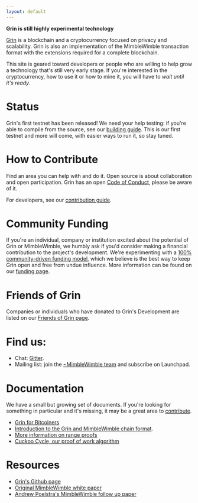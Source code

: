 ```yaml
---
layout: default
---
```


**Grin is still highly experimental technology**

[Grin](https://github.com/ignopeverell/grin) is a blockchain and a
cryptocurrency focused on privacy and scalability. Grin is also an
implementation of the MimbleWimble transaction format with the extensions
required for a complete blockchain.

This site is geared toward developers or people who are willing to help grow a
technology that's still very early stage. If you're interested in the
cryptocurrency, how to use it or how to mine it, you will have to _wait until
it's ready_.

# Status

Grin's first testnet has been released! We need your help testing: if you're
able to compile from the source, see our [building guide](https://github.com/mimblewimble/grin/blob/master/doc/build.md).
This is our first testnet and more will come, with easier ways to run it, so
stay tuned.

# [](#help) How to Contribute

Find an area you can help with and do it. Open source is about collaboration
and open participation. Grin has an open [Code of Conduct](https://github.com/ignopeverell/grin/blob/master/CODE_OF_CONDUCT.md),
please be aware of it.

For developers, see our [contribution guide](https://github.com/ignopeverell/grin/blob/master/CONTRIBUTING.md).

# Community Funding

If you're an individual, company or institution excited about the potential of Grin or MimbleWimble, we humbly ask if you'd
consider making a financial contribution to the project's development. We're experimenting with a [100% community-driven 
funding model](funding.md), which we believe is the best way to keep Grin open and free from undue influence. More information
can be found on our [funding page](funding.md).

# Friends of Grin

Companies or individuals who have donated to Grin's Development are listed on our [Friends of Grin page](friends.md).

# Find us:

* Chat: [Gitter](https://gitter.im/grin_community/Lobby).
* Mailing list: join the [~MimbleWimble team](https://launchpad.net/~mimblewimble) and subscribe on Launchpad.

# Documentation

We have a small but growing set of documents. If you're looking for something in
particular and it's missing, it may be a great area to [contribute](#help).

* [Grin for Bitcoiners](https://github.com/ignopeverell/grin/blob/master/doc/grin4bitcoiners.md)
* [Introduction to the Grin and MimbleWimble chain format](https://github.com/ignopeverell/grin/blob/master/doc/intro.md).
* [More information on range proofs](https://github.com/ignopeverell/grin/blob/master/doc/rangeproofs.md)
* [Cuckoo Cycle, our proof of work algorithm](https://github.com/ignopeverell/grin/blob/master/doc/pow/pow.md)

# Resources

* [Grin's Github page](https://github.com/ignopeverell/grin)
* [Original MimbleWimble white paper](https://download.wpsoftware.net/bitcoin/wizardry/mimblewimble.txt)
* [Andrew Poelstra's MimbleWimble follow up paper](https://download.wpsoftware.net/bitcoin/wizardry/mimblewimble.pdf)
